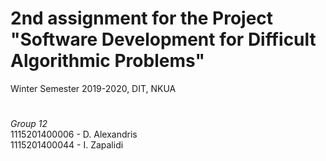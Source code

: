 # 2nd assignment for the Project "Software Development for Difficult Algorithmic Problems"


Winter Semester 2019-2020, DIT, NKUA
#

*Group 12* <br>
1115201400006 - D. Alexandris<br>
1115201400044 - I. Zapalidi
